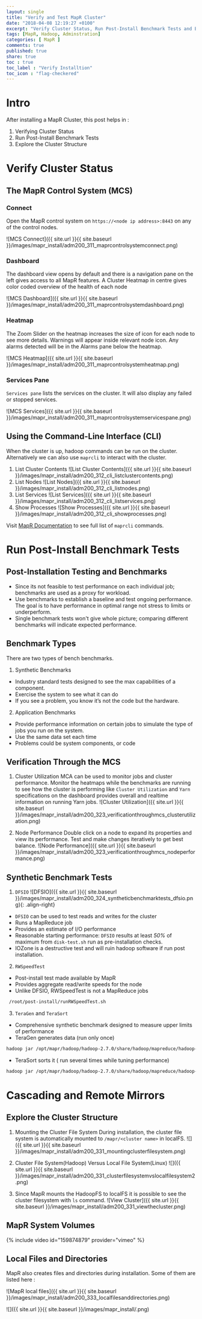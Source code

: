 ```yaml
---
layout: single
title: "Verify and Test MapR Cluster"
date: "2018-04-08 12:19:27 +0100"
excerpt: "Verify Cluster Status, Run Post-Install Benchmark Tests and Explore the Cluster Structure"
tags: [MapR, Hadoop, Adminstration]
categories: [ MapR ]
comments: true
published: true
share: true
toc : true
toc_label : "Verify Installtion"
toc_icon : "flag-checkered"
---
```

# Intro
After installing a MapR Cluster, this post helps in :
1. Verifying Cluster Status
2. Run Post-Install Benchmark Tests
3. Explore the Cluster Structure

# Verify Cluster Status

## The MapR Control System (MCS)

### Connect
Open the MapR control system on `https://<node ip address>:8443` on any of the control nodes.

![MCS Connect]({{ site.url }}{{ site.baseurl }}/images/mapr_install/adm200_311_maprcontrolsystemconnect.png)

### Dashboard
The dashboard view opens by default and there is a navigation pane on the left gives access to all MapR features. A Cluster Heatmap in centre gives color coded overview of the health of each node

![MCS Dashboard]({{ site.url }}{{ site.baseurl }}/images/mapr_install/adm200_311_maprcontrolsystemdashboard.png)


### Heatmap
The Zoom Slider on the heatmap increases the size of icon for each node to see more details. Warnings will appear inside relevant node icon. Any alarms detected will be in the Alarms pane below the heatmap.

![MCS Heatmap]({{ site.url }}{{ site.baseurl }}/images/mapr_install/adm200_311_maprcontrolsystemheatmap.png)

### Services Pane
`Services pane` lists the services on the cluster. It will also display any failed or stopped services.

![MCS Services]({{ site.url }}{{ site.baseurl }}/images/mapr_install/adm200_311_maprcontrolsystemservicespane.png)


## Using the Command-Line Interface (CLI)
When the cluster is up, hadoop commands can be run on the cluster. Alternatively we can also use `maprcli` to interact with the cluster.

1. List Cluster Contents
![List Cluster Contents]({{ site.url }}{{ site.baseurl }}/images/mapr_install/adm200_312_cli_listclustercontents.png)
2. List Nodes
![List Nodes]({{ site.url }}{{ site.baseurl }}/images/mapr_install/adm200_312_cli_listnodes.png)
3. List Services
![List Services]({{ site.url }}{{ site.baseurl }}/images/mapr_install/adm200_312_cli_listservices.png)
4. Show Processes
![Show Processes]({{ site.url }}{{ site.baseurl }}/images/mapr_install/adm200_312_cli_showprocesses.png)

Visit [MapR Documentation](http://doc.mapr.com/display/MapR/Home) to see full list of `maprcli` commands.

# Run Post-Install Benchmark Tests
## Post-Installation Testing and Benchmarks

* Since its not feasible to test performance on each individual job; benchmarks are used as a proxy for workload.
* Use benchmarks to establish a baseline and test ongoing performance. The goal is to have performance in optimal range not stress to limits or underperform.
* Single benchmark tests won't give whole picture; comparing different benchmarks will indicate expected performance.

## Benchmark Types
There are two types of bench benchmarks.
1. Synthetic Benchmarks
  * Industry standard tests designed to see the max capabilities of a component.
  * Exercise the system to see what it can do
  * If you see a problem, you know it’s not the code but the hardware.
2. Application Benchmarks
  * Provide performance information on certain jobs to simulate the type of jobs you run on the system.
  * Use the same data set each time
  * Problems could be system components, or code  

## Verification Through the MCS
1. Cluster Utilization
MCA can be used to monitor jobs and cluster performance. Monitor the heatmaps while the benchmarks are running to see how the cluster is performing like `Cluster Utilization` and `Yarn` specifications on the dashboard provides overall and realtime information on running Yarn jobs.
![Cluster Utilization]({{ site.url }}{{ site.baseurl }}/images/mapr_install/adm200_323_verificationthroughmcs_clusterutilization.png)

2. Node Performance
Double click on a node to expand its properties and view its performance. Test and make changes iteratively to get best balance.
![Node Performance]({{ site.url }}{{ site.baseurl }}/images/mapr_install/adm200_323_verificationthroughmcs_nodeperformance.png)


## Synthetic Benchmark Tests
1. `DFSIO`
![DFSIO]({{ site.url }}{{ site.baseurl }}/images/mapr_install/adm200_324_syntheticbenchmarktests_dfsio.png){: .align-right}
  * `DFSIO` can be used to test reads and writes for the cluster
  * Runs a MapReduce job
  * Provides an estimate of I/O performance
  * Reasonable starting performance: `DFSIO` results at least _50%_ of maximum from `disk-test.sh` run as pre-installation checks.
  * IOZone is a destructive test and will ruin hadoop software if run post installation.

2. `RWSpeedTest`
  * Post-install test made available by MapR
  * Provides aggregate read/write speeds for the node
  * Unlike DFSIO, RWSpeedTest is not a MapReduce jobs
  ```bash
   /root/post-install/runRWSpeedTest.sh
   ```

3. `TeraGen` and `TeraSort`
  * Comprehensive synthetic benchmark designed to measure upper limits of performance
  * TeraGen generates data (run only once)
  ```bash
  hadoop jar /opt/mapr/hadoop/hadoop-2.7.0/share/hadoop/mapreduce/hadoop-mapreduce-examples-2.7.0-mapr-1506.jar teragen 5000000 /data/teragen-data
  ```
  *  TeraSort sorts it ( run several times while tuning performance)
  ```bash
  hadoop jar /opt/mapr/hadoop/hadoop-2.7.0/share/hadoop/mapreduce/hadoop-mapreduce-examples-2.7.0-mapr-1506.jar terasort /data/teragen-data /data/teragen-output
  ```




# Cascading and Remote Mirrors
## Explore the Cluster Structure

1. Mounting the Cluster File System
​During installation, the cluster file system is automatically mounted to
`/mapr/<cluster name>` in localFS.
![]({{ site.url }}{{ site.baseurl }}/images/mapr_install/adm200_331_mountingclusterfilesystem.png)

2. Cluster File System(Hadoop) Versus Local File System(Linux)
![]({{ site.url }}{{ site.baseurl }}/images/mapr_install/adm200_331_clusterfilesystemvslocalfilesystem2.png)

3. Since MapR mounts the HadoopFS to localFS it is possible to see the cluster filesystem with `ls` command.
![View Cluster]({{ site.url }}{{ site.baseurl }}/images/mapr_install/adm200_331_viewthecluster.png)

## MapR System Volumes

{% include video id="159874879" provider="vimeo" %}

## Local Files and Directories
MapR also creates files and directories during installation. Some of them are listed here :

![MapR local files]({{ site.url }}{{ site.baseurl }}/images/mapr_install/adm200_333_localfilesanddirectories.png)


![]({{ site.url }}{{ site.baseurl }}/images/mapr_install/.png)
